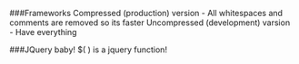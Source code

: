 ###Frameworks
Compressed (production) version - All whitespaces and comments are removed so its faster
Uncompressed (development) varsion - Have everything

###JQuery baby!
$( ) is a jquery function!

